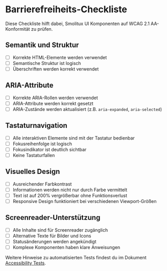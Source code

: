 # Barrierefreiheits-Checkliste

Diese Checkliste hilft dabei, Smolitux UI Komponenten auf WCAG 2.1 AA-Konformität zu prüfen.

## Semantik und Struktur
- [ ] Korrekte HTML-Elemente werden verwendet
- [ ] Semantische Struktur ist logisch
- [ ] Überschriften werden korrekt verwendet

## ARIA-Attribute
- [ ] Korrekte ARIA-Rollen werden verwendet
- [ ] ARIA-Attribute werden korrekt gesetzt
- [ ] ARIA-Zustände werden aktualisiert (z.B. `aria-expanded`, `aria-selected`)

## Tastaturnavigation
- [ ] Alle interaktiven Elemente sind mit der Tastatur bedienbar
- [ ] Fokusreihenfolge ist logisch
- [ ] Fokusindikator ist deutlich sichtbar
- [ ] Keine Tastaturfallen

## Visuelles Design
- [ ] Ausreichender Farbkontrast
- [ ] Informationen werden nicht nur durch Farbe vermittelt
- [ ] Text ist auf 200% vergrößerbar ohne Funktionsverlust
- [ ] Responsive Design funktioniert bei verschiedenen Viewport-Größen

## Screenreader-Unterstützung
- [ ] Alle Inhalte sind für Screenreader zugänglich
- [ ] Alternative Texte für Bilder und Icons
- [ ] Statusänderungen werden angekündigt
- [ ] Komplexe Komponenten haben klare Anweisungen

Weitere Hinweise zu automatisierten Tests findest du im Dokument [Accessibility Tests](../testing/implementation/accessibility-tests.md).
